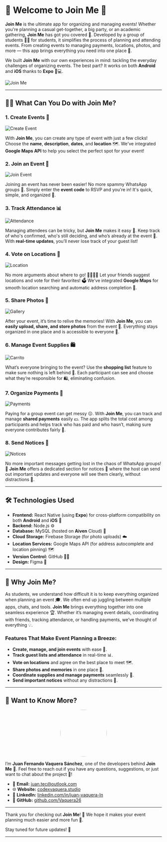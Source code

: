 # 👋 Welcome to **Join Me** 🎉


**Join Me** is the ultimate app for organizing and managing events! Whether you're planning a casual get-together, a big party, or an academic gathering, **Join Me** has got you covered 🎊. Developed by a group of students 🧑‍🎓 for students, it simplifies the process of planning and attending events. From creating events to managing payments, locations, photos, and more — this app brings everything you need into one place 🚀.

We built **Join Me** with our own experiences in mind: tackling the everyday challenges of organizing events. The best part? It works on both **Android** and **iOS** thanks to **Expo** 📱💻.

![Join Me](https://raw.githubusercontent.com/Vaquera26/Join-Me/48ec47aadd35931487cd45b6d3d3c718e594339c/JoinMe%20Logo.svg)


---

## 🧑‍🎓 **What Can You Do with Join Me?**

### 1. **Create Events 📅**
![Create Event](https://github.com/Vaquera26/Join-Me/blob/main/Inicio.png?raw=true)

With **Join Me**, you can create any type of event with just a few clicks! Choose the **name**, **description**, **dates**, and **location** 🗺️. We've integrated **Google Maps API** to help you select the perfect spot for your event!

### 2. **Join an Event 💬**
![Join Event](https://github.com/Vaquera26/Join-Me/blob/main/unirseaevento.png?raw=true)

Joining an event has never been easier! No more spammy WhatsApp groups 🚫. Simply enter the **event code** to RSVP and you're in! It's quick, simple, and organized 🔑.

### 3. **Track Attendance 📊**
![Attendance](https://github.com/Vaquera26/Join-Me/blob/main/asistencia.png?raw=true)

Managing attendees can be tricky, but **Join Me** makes it easy 🧐. Keep track of who's confirmed, who's still deciding, and who’s already at the event 📍. With **real-time updates**, you’ll never lose track of your guest list!

### 4. **Vote on Locations 📍**
![Location](https://github.com/Vaquera26/Join-Me/blob/main/ubicacion.png?raw=true)

No more arguments about where to go! 🙅‍♀️🙅‍♂️ Let your friends suggest locations and vote for their favorites! 🗳️ We’ve integrated **Google Maps** for smooth location searching and automatic address completion 📍.

### 5. **Share Photos 📸**
![Gallery](https://github.com/Vaquera26/Join-Me/blob/main/galeria.png?raw=true)

After your event, it’s time to relive the memories! With **Join Me**, you can **easily upload, share, and store photos** from the event 📸. Everything stays organized in one place and is accessible to everyone 🎉.

### 6. **Manage Event Supplies 🛍️**
![Carrito](https://github.com/Vaquera26/Join-Me/blob/main/carrito.png?raw=true)

What’s everyone bringing to the event? Use the **shopping list** feature to make sure nothing is left behind 🙌. Each participant can see and choose what they’re responsible for 🛍️, eliminating confusion.

### 7. **Organize Payments 💸**
![Payments](https://github.com/Vaquera26/Join-Me/blob/main/pagospng.png?raw=true)

Paying for a group event can get messy 😖. With **Join Me**, you can track and manage **shared payments** easily 💵. The app splits the total cost among participants and helps track who has paid and who hasn’t, making sure everyone contributes fairly 🙌.

### 8. **Send Notices 📢**
![Notices](https://github.com/Vaquera26/Join-Me/blob/main/avisos.png?raw=true)

No more important messages getting lost in the chaos of WhatsApp groups! 💬 **Join Me** offers a dedicated section for notices 📢 where the host can send out important updates and everyone will see them clearly, without distractions 🧠.

---

## 🛠️ **Technologies Used**

- **Frontend:** React Native (using **Expo**) for cross-platform compatibility on both **Android** and **iOS** 📱
- **Backend:** Node.js ⚙️
- **Database:** MySQL (hosted on **Aiven** Cloud) 💾
- **Cloud Storage:** Firebase Storage (for photo uploads) ☁️
- **Location Services:** Google Maps API (for address autocomplete and location pinning) 🗺️
- **Version Control:** GitHub 🧑‍💻
- **Design:** Figma 🎨

---

## 🌟 **Why Join Me?**

As students, we understand how difficult it is to keep everything organized when planning an event 🎓. We often end up juggling between multiple apps, chats, and tools. **Join Me** brings everything together into one seamless experience 🏆. Whether it’s managing event details, coordinating with friends, tracking attendance, or handling payments, we’ve thought of everything 💡.

### **Features That Make Event Planning a Breeze:**
- **Create, manage, and join events** with ease 🎉.
- **Track guest lists and attendance** in real-time 📊.
- **Vote on locations** and agree on the best place to meet 🗺️.
- **Share photos and memories** in one place 📸.
- **Coordinate supplies and manage payments** seamlessly 💸.
- **Send important notices** without any distractions 📢.

---

## 💬 **Want to Know More?**

<div align="center">
  <img src="https://firebasestorage.googleapis.com/v0/b/vaquera-github.firebasestorage.app/o/Juan-Fernando-Vaquera-Sanchez-Images%2FJuan%20Fernando%20Vaquera.PNG?alt=media&token=35ba9787-1dd1-41ac-a253-d7eacb022247" width="150" style="border-radius:50%;">
</div>

I’m **Juan Fernando Vaquera Sánchez**, one of the developers behind **Join Me** 👋. Feel free to reach out if you have any questions, suggestions, or just want to chat about the project 💬!

- 📧 **Email:** [juan.tec@outlook.com](mailto:juan.tec@outlook.com)
- 🌐 **Website:** [codexvaquera.studio](https://www.codexvaquera.studio/)
- 💼 **LinkedIn:** [linkedin.com/in/juan-vaquera-ln](https://www.linkedin.com/in/juan-vaquera-ln/)
- 🐙 **GitHub:** [github.com/Vaquera26](https://github.com/Vaquera26)


---

Thank you for checking out **Join Me**! 🙏 We hope it makes your event planning much easier and more fun 🎉. 

Stay tuned for future updates! 🚀

---
